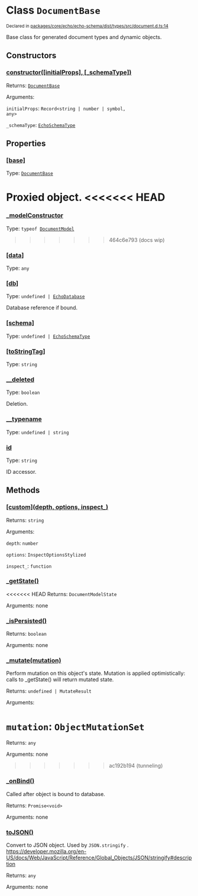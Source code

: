 # Class `DocumentBase`
<sub>Declared in [packages/core/echo/echo-schema/dist/types/src/document.d.ts:14]()</sub>


Base class for generated document types and dynamic objects.

## Constructors
### [constructor(\[initialProps\], \[_schemaType\])]()


Returns: <code>[DocumentBase](/api/@dxos/react-client/classes/DocumentBase)</code>

Arguments: 

`initialProps`: <code>Record&lt;string | number | symbol, any&gt;</code>

`_schemaType`: <code>[EchoSchemaType](/api/@dxos/react-client/classes/EchoSchemaType)</code>

## Properties
### [[base]]()
Type: <code>[DocumentBase](/api/@dxos/react-client/classes/DocumentBase)</code>

Proxied object.
<<<<<<< HEAD
=======
### [_modelConstructor]()
Type: <code>typeof [DocumentModel](/api/@dxos/react-client/classes/DocumentModel)</code>
>>>>>>> 464c6e793 (docs wip)
### [[data]]()
Type: <code>any</code>
### [[db]]()
Type: <code>undefined | [EchoDatabase](/api/@dxos/react-client/classes/EchoDatabase)</code>

Database reference if bound.
### [[schema]]()
Type: <code>undefined | [EchoSchemaType](/api/@dxos/react-client/classes/EchoSchemaType)</code>
### [[toStringTag]]()
Type: <code>string</code>
### [__deleted]()
Type: <code>boolean</code>

Deletion.
### [__typename]()
Type: <code>undefined | string</code>
### [id]()
Type: <code>string</code>

ID accessor.

## Methods
### [\[custom\](depth, options, inspect_)]()


Returns: <code>string</code>

Arguments: 

`depth`: <code>number</code>

`options`: <code>InspectOptionsStylized</code>

`inspect_`: <code>function</code>
### [_getState()]()


<<<<<<< HEAD
Returns: <code>DocumentModelState</code>

Arguments: none
### [_isPersisted()]()


Returns: <code>boolean</code>

Arguments: none
### [_mutate(mutation)]()


Perform mutation on this object's state.
Mutation is applied optimistically: calls to _getState() will return mutated state.

Returns: <code>undefined | MutateResult</code>

Arguments: 

`mutation`: <code>ObjectMutationSet</code>
=======
Returns: <code>any</code>

Arguments: none
>>>>>>> ac192b194 (tunneling)
### [_onBind()]()


Called after object is bound to database.

Returns: <code>Promise&lt;void&gt;</code>

Arguments: none
### [toJSON()]()


Convert to JSON object. Used by  `JSON.stringify` .
https://developer.mozilla.org/en-US/docs/Web/JavaScript/Reference/Global_Objects/JSON/stringify#description

Returns: <code>any</code>

Arguments: none